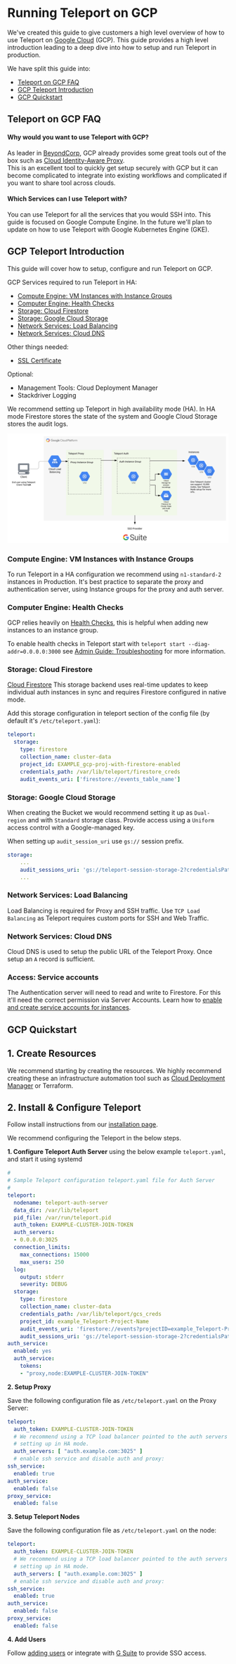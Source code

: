 # Running Teleport on GCP

We've created this guide to give customers a high level overview of how to use Teleport
on [Google Cloud](https://cloud.google.com/gcp/) (GCP). This guide provides a high level 
introduction leading to a deep dive into how to setup and run Teleport in production.

We have split this guide into:

- [Teleport on GCP FAQ](#teleport-on-gcp-faq)
- [GCP Teleport Introduction](#gcp-teleport-introduction)
- [GCP Quickstart](#gcp-quickstart)

## Teleport on GCP FAQ
#### Why would you want to use Teleport with GCP?
As leader in [BeyondCorp](https://cloud.google.com/beyondcorp/), GCP already provides
some great tools out of the box such as [Cloud Identity-Aware Proxy](https://cloud.google.com/iap/).  
This is an excellent tool to quickly get setup securely with GCP but it can become 
complicated to integrate into existing workflows and complicated if you want to share 
tool across clouds. 

#### Which Services can I use Teleport with?

You can use Teleport for all the services that you would SSH into. This guide is 
focused on Google Compute Engine. In the future we'll plan to update on how to use 
Teleport with Google Kubernetes Engine (GKE). 

## GCP Teleport Introduction

This guide will cover how to setup, configure and run Teleport on GCP.

GCP Services required to run Teleport in HA:

 - [Compute Engine: VM Instances with Instance Groups](#compute-engine-vm-instances-with-instance-groups)
 - [Computer Engine: Health Checks](#computer-engine-health-checks)
 - [Storage: Cloud Firestore](#storage-cloud-firestore)
 - [Storage: Google Cloud Storage](#storage-google-cloud-storage)
 - [Network Services: Load Balancing](#network-services-load-balancing)
 - [Network Services: Cloud DNS](#network-services-cloud-dns)
 
Other things needed:

 - [SSL Certificate](https://cloud.google.com/load-balancing/docs/ssl-certificates)

Optional:

 - Management Tools: Cloud Deployment Manager
 - Stackdriver Logging

We recommend setting up Teleport in high availability mode (HA). In HA mode Firestore 
stores the state of the system and Google Cloud Storage stores the audit logs.

![GCP Intro Image](img/gcp/gcp-teleport.svg)


### Compute Engine: VM Instances with Instance Groups
To run Teleport in a HA configuration we recommend using `n1-standard-2` instances in 
Production. It's best practice to separate the proxy and authentication server, using
Instance groups for the proxy and auth server. 

### Computer Engine: Health Checks
GCP relies heavily on [Health Checks](https://cloud.google.com/load-balancing/docs/health-checks),
this is helpful when adding new instances to an instance group. 

To enable health checks in Teleport start with `teleport start --diag-addr=0.0.0.0:3000` 
see  [Admin Guide: Troubleshooting](admin-guide.md#troubleshooting) for more information. 

### Storage: Cloud Firestore 

[Cloud Firestore](https://cloud.google.com/firestore/) This storage backend uses real-time 
updates to keep individual auth instances in sync and requires Firestore configured 
in native mode.

Add this storage configuration in teleport section of the config file (by default it's `/etc/teleport.yaml`):

```yaml
teleport:
  storage:
    type: firestore
    collection_name: cluster-data
    project_id: EXAMPLE_gcp-proj-with-firestore-enabled
    credentials_path: /var/lib/teleport/firestore_creds
    audit_events_uri: ['firestore://events_table_name']
```

### Storage: Google Cloud Storage


When creating the Bucket we would recommend setting it up as `Dual-region` and with 
`Standard` storage class. Provide access using a `Uniform` access control with a Google-managed
key. 

When setting up `audit_session_uri` use `gs://` session prefix.

```yaml
storage:
    ...
    audit_sessions_uri: 'gs://teleport-session-storage-2?credentialsPath=/var/lib/teleport/gcs_creds&projectID=EXAMPLE_gcp-proj-with-firestore-enabled'
    ...
```

### Network Services: Load Balancing

Load Balancing is required for Proxy and SSH traffic. Use `TCP Load Balancing` as 
Teleport requires custom ports for SSH and Web Traffic.

### Network Services: Cloud DNS

Cloud DNS is used to setup the public URL of the Teleport Proxy. Once setup an `A` 
record is sufficient. 

### Access: Service accounts 

The Authentication server will need to read and write to Firestore.  For this it'll need 
the correct permission via Server Accounts. Learn how to [enable and create service accounts for instances](https://cloud.google.com/compute/docs/access/create-enable-service-accounts-for-instances).


## GCP Quickstart

## 1. Create Resources
We recommend starting by creating the resources. We highly recommend creating these
an infrastructure automation tool such as [Cloud Deployment Manager](https://cloud.google.com/deployment-manager/) or Terraform. 

 
## 2. Install & Configure Teleport

Follow install instructions from our [installation page](installation.md#linux). 
 
We recommend configuring the Teleport in the below steps. 

**1. Configure Teleport Auth Server** using the below example `teleport.yaml`, and start it 
using systemd

```yaml
#
# Sample Teleport configuration teleport.yaml file for Auth Server
#
teleport:
  nodename: teleport-auth-server
  data_dir: /var/lib/teleport
  pid_file: /var/run/teleport.pid
  auth_token: EXAMPLE-CLUSTER-JOIN-TOKEN
  auth_servers:
  - 0.0.0.0:3025
  connection_limits:
    max_connections: 15000
    max_users: 250
  log:
    output: stderr
    severity: DEBUG
  storage:
    type: firestore
    collection_name: cluster-data
    credentials_path: /var/lib/teleport/gcs_creds
    project_id: example_Teleport-Project-Name
    audit_events_uri: 'firestore://events?projectID=example_Teleport-Project-Name&credentialsPath=/var/lib/teleport/gcs_creds'
    audit_sessions_uri: 'gs://teleport-session-storage-2?credentialsPath=/var/lib/teleport/gcs_creds&projectID=example_Teleport-Project-Name'
auth_service:
  enabled: yes
  auth_service:
    tokens:
    - "proxy,node:EXAMPLE-CLUSTER-JOIN-TOKEN"  
```

**2. Setup Proxy**

Save the following configuration file as `/etc/teleport.yaml` on the Proxy Server:

```yaml
teleport:
  auth_token: EXAMPLE-CLUSTER-JOIN-TOKEN
  # We recommend using a TCP load balancer pointed to the auth servers when 
  # setting up in HA mode. 
  auth_servers: [ "auth.example.com:3025" ]
  # enable ssh service and disable auth and proxy:
ssh_service:
  enabled: true
auth_service:
  enabled: false
proxy_service:
  enabled: false
```

**3. Setup Teleport Nodes**

Save the following configuration file as `/etc/teleport.yaml` on the node:

```yaml
teleport:
  auth_token: EXAMPLE-CLUSTER-JOIN-TOKEN
  # We recommend using a TCP load balancer pointed to the auth servers when 
  # setting up in HA mode. 
  auth_servers: [ "auth.example.com:3025" ]
  # enable ssh service and disable auth and proxy:
ssh_service:
  enabled: true
auth_service:
  enabled: false
proxy_service:
  enabled: false
```

**4. Add Users**

Follow [adding users](enterprise/quickstart-enterprise.md#adding-users) or integrate with [G Suite](ssh_gsuite.md) to provide SSO access.